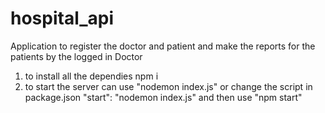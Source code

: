 ﻿# hospital_api
 
 Application to register the doctor and patient and make the reports for the patients by the logged in Doctor
 
 1. to install all the dependies npm i 
 2. to start the server can use "nodemon index.js" or change the script in package.json "start": "nodemon index.js" and then use "npm start"
 
 
 
